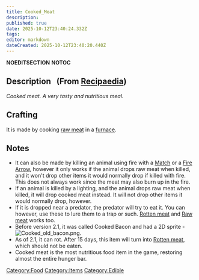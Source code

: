 ```yaml
---
title: Cooked_Meat
description: 
published: true
date: 2025-10-12T23:40:24.332Z
tags: 
editor: markdown
dateCreated: 2025-10-12T23:40:20.440Z
---
```


__NOEDITSECTION__ __NOTOC__

## Description   (From [Recipaedia](Recipaedia "wikilink"))

*Cooked meat. A very tasty and nutritious meal.*

## Crafting

It is made by cooking [raw meat](Raw_Meat "wikilink") in a
[furnace](furnace "wikilink").

## Notes

  - It can also be made by killing an animal using fire with a
    [Match](Match "wikilink") or a [Fire Arrow](Fire_Arrow "wikilink"),
    however it only works if the animal drops raw meat when killed, and
    it won't drop other items it would normally drop if killed with
    fire. This does not always work since the meat may also burn up in
    the fire.
  - If an animal is killed by a lighting, and the animal drops raw meat
    when killed, it will drop cooked meat instead. It will not drop
    other items it would normally drop, however.
  - If it is dropped near a predator, the predator will try to eat it.
    You can however, use these to lure them to a trap or such. [Rotten
    meat](Rotten_Meat "wikilink") and [Raw meat](Raw_Meat "wikilink")
    works too.
  - Before version 2.1, it was called Cooked Bacon and had a 2D sprite -
    ![Cooked_old_bacon.png](Cooked_old_bacon.png
    "Cooked_old_bacon.png").
  - As of 2.1, it can rot. After 15 days, this item will turn into
    [Rotten meat](Rotten_Meat "wikilink"), which should not be eaten.
  - Cooked meat is the most nutritious food item in the game, restoring
    almost the entire hunger bar.

[Category:Food](Category:Food "wikilink")
[Category:Items](Category:Items "wikilink")
[Category:Edible](Category:Edible "wikilink")